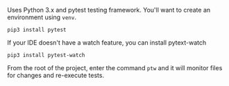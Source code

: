 Uses Python 3.x and pytest testing framework. You'll want to create an environment using `venv`.

    pip3 install pytest

If your IDE doesn't have a watch feature, you can install pytext-watch

    pip3 install pytest-watch

From the root of the project, enter the command `ptw` and it will monitor files for changes and re-execute tests.